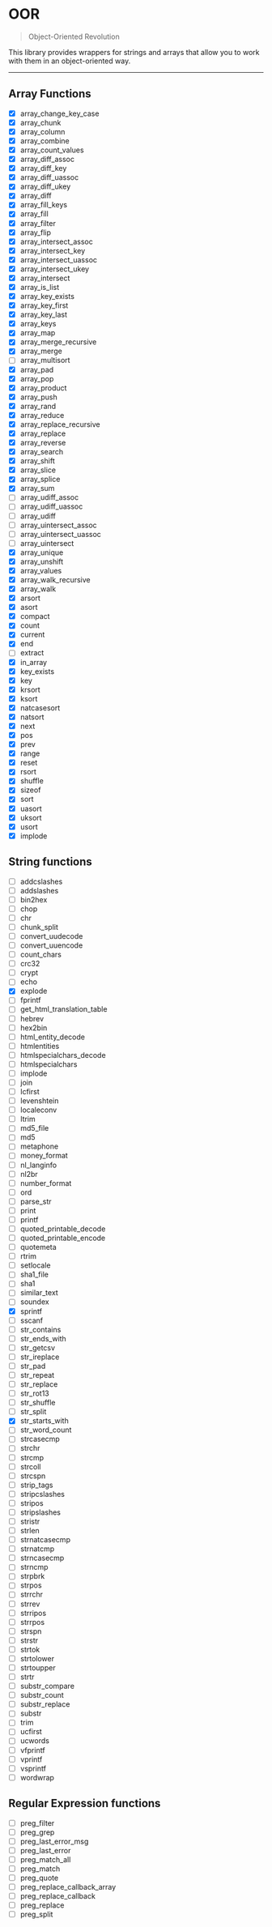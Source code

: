 # OOR
> Object-Oriented Revolution

This library provides wrappers for strings and arrays that allow you to work with them in an object-oriented way.

---

## Array Functions

- [x] array_change_key_case
- [x] array_chunk
- [x] array_column
- [x] array_combine
- [x] array_count_values
- [x] array_diff_assoc
- [x] array_diff_key
- [x] array_diff_uassoc
- [x] array_diff_ukey
- [x] array_diff
- [x] array_fill_keys
- [x] array_fill
- [x] array_filter
- [x] array_flip
- [x] array_intersect_assoc
- [x] array_intersect_key
- [x] array_intersect_uassoc
- [x] array_intersect_ukey
- [x] array_intersect
- [x] array_is_list
- [x] array_key_exists
- [x] array_key_first
- [x] array_key_last
- [x] array_keys
- [x] array_map
- [x] array_merge_recursive
- [x] array_merge
- [ ] array_multisort
- [x] array_pad
- [x] array_pop
- [x] array_product
- [x] array_push
- [x] array_rand
- [x] array_reduce
- [x] array_replace_recursive
- [x] array_replace
- [x] array_reverse
- [x] array_search
- [x] array_shift
- [x] array_slice
- [x] array_splice
- [x] array_sum
- [ ] array_udiff_assoc
- [ ] array_udiff_uassoc
- [ ] array_udiff
- [ ] array_uintersect_assoc
- [ ] array_uintersect_uassoc
- [ ] array_uintersect
- [x] array_unique
- [x] array_unshift
- [x] array_values
- [x] array_walk_recursive
- [x] array_walk
- [x] arsort
- [x] asort
- [x] compact
- [x] count
- [x] current
- [x] end
- [ ] extract
- [x] in_array
- [x] key_exists
- [x] key
- [x] krsort
- [x] ksort
- [x] natcasesort
- [x] natsort
- [x] next
- [x] pos
- [x] prev
- [x] range
- [x] reset
- [x] rsort
- [x] shuffle
- [x] sizeof
- [x] sort
- [x] uasort
- [x] uksort
- [x] usort
- [x] implode

## String functions

- [ ] addcslashes
- [ ] addslashes
- [ ] bin2hex
- [ ] chop
- [ ] chr
- [ ] chunk_split
- [ ] convert_uudecode
- [ ] convert_uuencode
- [ ] count_chars
- [ ] crc32
- [ ] crypt
- [ ] echo
- [x] explode
- [ ] fprintf
- [ ] get_html_translation_table
- [ ] hebrev
- [ ] hex2bin
- [ ] html_entity_decode
- [ ] htmlentities
- [ ] htmlspecialchars_decode
- [ ] htmlspecialchars
- [ ] implode
- [ ] join
- [ ] lcfirst
- [ ] levenshtein
- [ ] localeconv
- [ ] ltrim
- [ ] md5_file
- [ ] md5
- [ ] metaphone
- [ ] money_format
- [ ] nl_langinfo
- [ ] nl2br
- [ ] number_format
- [ ] ord
- [ ] parse_str
- [ ] print
- [ ] printf
- [ ] quoted_printable_decode
- [ ] quoted_printable_encode
- [ ] quotemeta
- [ ] rtrim
- [ ] setlocale
- [ ] sha1_file
- [ ] sha1
- [ ] similar_text
- [ ] soundex
- [x] sprintf
- [ ] sscanf
- [ ] str_contains
- [ ] str_ends_with
- [ ] str_getcsv
- [ ] str_ireplace
- [ ] str_pad
- [ ] str_repeat
- [ ] str_replace
- [ ] str_rot13
- [ ] str_shuffle
- [ ] str_split
- [x] str_starts_with
- [ ] str_word_count
- [ ] strcasecmp
- [ ] strchr
- [ ] strcmp
- [ ] strcoll
- [ ] strcspn
- [ ] strip_tags
- [ ] stripcslashes
- [ ] stripos
- [ ] stripslashes
- [ ] stristr
- [ ] strlen
- [ ] strnatcasecmp
- [ ] strnatcmp
- [ ] strncasecmp
- [ ] strncmp
- [ ] strpbrk
- [ ] strpos
- [ ] strrchr
- [ ] strrev
- [ ] strripos
- [ ] strrpos
- [ ] strspn
- [ ] strstr
- [ ] strtok
- [ ] strtolower
- [ ] strtoupper
- [ ] strtr
- [ ] substr_compare
- [ ] substr_count
- [ ] substr_replace
- [ ] substr
- [ ] trim
- [ ] ucfirst
- [ ] ucwords
- [ ] vfprintf
- [ ] vprintf
- [ ] vsprintf
- [ ] wordwrap

## Regular Expression functions

- [ ] preg_filter
- [ ] preg_grep
- [ ] preg_last_error_msg
- [ ] preg_last_error
- [ ] preg_match_all
- [ ] preg_match
- [ ] preg_quote
- [ ] preg_replace_callback_array
- [ ] preg_replace_callback
- [ ] preg_replace
- [ ] preg_split
